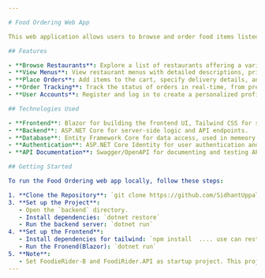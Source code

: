```yaml
---

# Food Ordering Web App

This web application allows users to browse and order food items listed by restaurants. Users can explore various cuisines, view restaurant menus, place orders, and track delivery status.

## Features

- **Browse Restaurants**: Explore a list of restaurants offering a variety of cuisines and dishes.
- **View Menus**: View restaurant menus with detailed descriptions, prices, and images of food items.
- **Place Orders**: Add items to the cart, specify delivery details, and place orders securely.
- **Order Tracking**: Track the status of orders in real-time, from preparation to delivery.
- **User Accounts**: Register and log in to create a personalized profile, save favorite restaurants, and view order history.

## Technologies Used

- **Frontend**: Blazor for building the frontend UI, Tailwind CSS for styling.
- **Backend**: ASP.NET Core for server-side logic and API endpoints.
- **Database**: Entity Framework Core for data access, used in memeory database.
- **Authentication**: ASP.NET Core Identity for user authentication and authorization.
- **API Documentation**: Swagger/OpenAPI for documenting and testing API endpoints.

## Getting Started

To run the Food Ordering web app locally, follow these steps:

1. **Clone the Repository**: `git clone https://github.com/SidhantUppal/foodwebblazorui.git`
3. **Set up the Project**:
   - Open the `backend` directory.
   - Install dependencies: `dotnet restore`
   - Run the backend server: `dotnet run`
4. **Set up the Frontend**:
   - Install dependencies for tailwind: `npm install  .... use can restore npm packeges if you are using visual studio`
   - Run the Fronend(Blazor): `dotnet run`
5. **Note**:
   - Set FoodieRider-B and FoodiRider.API as startup project. This project is using blazor as ui so you can run your custom backend or make backend copy as per you choice. 
---
```

